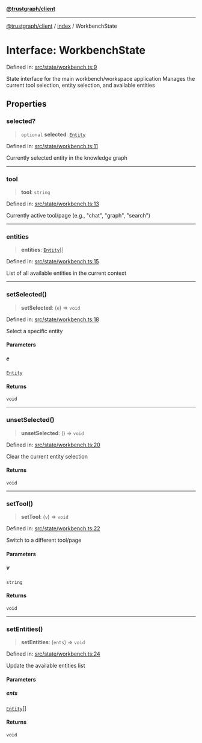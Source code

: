 [**@trustgraph/client**](../../README.md)

***

[@trustgraph/client](../../README.md) / [index](../README.md) / WorkbenchState

# Interface: WorkbenchState

Defined in: [src/state/workbench.ts:9](https://github.com/trustgraph-ai/trustgraph-ts-client/blob/dd779923b4eaffccd17ba61aaee70d2766e28e49/src/state/workbench.ts#L9)

State interface for the main workbench/workspace application
Manages the current tool selection, entity selection, and available entities

## Properties

### selected?

> `optional` **selected**: [`Entity`](Entity.md)

Defined in: [src/state/workbench.ts:11](https://github.com/trustgraph-ai/trustgraph-ts-client/blob/dd779923b4eaffccd17ba61aaee70d2766e28e49/src/state/workbench.ts#L11)

Currently selected entity in the knowledge graph

***

### tool

> **tool**: `string`

Defined in: [src/state/workbench.ts:13](https://github.com/trustgraph-ai/trustgraph-ts-client/blob/dd779923b4eaffccd17ba61aaee70d2766e28e49/src/state/workbench.ts#L13)

Currently active tool/page (e.g., "chat", "graph", "search")

***

### entities

> **entities**: [`Entity`](Entity.md)[]

Defined in: [src/state/workbench.ts:15](https://github.com/trustgraph-ai/trustgraph-ts-client/blob/dd779923b4eaffccd17ba61aaee70d2766e28e49/src/state/workbench.ts#L15)

List of all available entities in the current context

***

### setSelected()

> **setSelected**: (`e`) => `void`

Defined in: [src/state/workbench.ts:18](https://github.com/trustgraph-ai/trustgraph-ts-client/blob/dd779923b4eaffccd17ba61aaee70d2766e28e49/src/state/workbench.ts#L18)

Select a specific entity

#### Parameters

##### e

[`Entity`](Entity.md)

#### Returns

`void`

***

### unsetSelected()

> **unsetSelected**: () => `void`

Defined in: [src/state/workbench.ts:20](https://github.com/trustgraph-ai/trustgraph-ts-client/blob/dd779923b4eaffccd17ba61aaee70d2766e28e49/src/state/workbench.ts#L20)

Clear the current entity selection

#### Returns

`void`

***

### setTool()

> **setTool**: (`v`) => `void`

Defined in: [src/state/workbench.ts:22](https://github.com/trustgraph-ai/trustgraph-ts-client/blob/dd779923b4eaffccd17ba61aaee70d2766e28e49/src/state/workbench.ts#L22)

Switch to a different tool/page

#### Parameters

##### v

`string`

#### Returns

`void`

***

### setEntities()

> **setEntities**: (`ents`) => `void`

Defined in: [src/state/workbench.ts:24](https://github.com/trustgraph-ai/trustgraph-ts-client/blob/dd779923b4eaffccd17ba61aaee70d2766e28e49/src/state/workbench.ts#L24)

Update the available entities list

#### Parameters

##### ents

[`Entity`](Entity.md)[]

#### Returns

`void`
